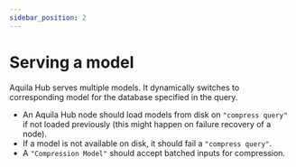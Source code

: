 ```yaml
---
sidebar_position: 2
---
```


# Serving a model

Aquila Hub serves multiple models. It dynamically switches to corresponding model for the database specified in the query.

- An Aquila Hub node should load models from disk on `"compress query"` if not loaded previously (this might happen on failure recovery of a node).
- If a model is not available on disk, it should fail a `"compress query"`.
- A `"Compression Model"` should accept batched inputs for compression.
